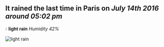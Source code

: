 ## It rained the last time in Paris on *July 14th 2016 around 05:02 pm*
💧  **light rain** *Humidity 42%*

![light rain](http://openweathermap.org/img/w/10d.png)
